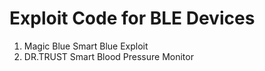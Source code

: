 # Exploit Code for BLE Devices
1. Magic Blue Smart Blue Exploit
2. DR.TRUST Smart Blood Pressure Monitor
